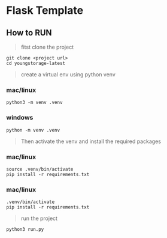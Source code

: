# Flask Template

## How to RUN

> fitst clone the project
```
git clone <project url>
cd youngstorage-latest
```

> create a virtual env using python venv

### mac/linux
```
python3 -m venv .venv
```

### windows
```
python -m venv .venv
```

> Then activate the venv and install the required packages

### mac/linux
```
source .venv/bin/activate
pip install -r requirements.txt
```

### mac/linux
```
.venv/bin/activate
pip install -r requirements.txt
```

> run the project
```
python3 run.py
```
